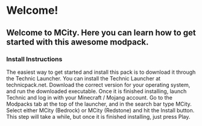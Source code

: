 # Welcome!

## Welcome to MCity. Here you can learn how to get started with this awesome modpack.

### Install Instructions

The easiest way to get started and install this pack is to download it through the Technic Launcher. You can install the Technic Launcher at technicpack.net. Download the correct version for your operating system, and run the downloaded executable. Once it is finished installing, launch Technic and log in with your Minecraft / Mojang account. Go to the Modpacks tab at the top of the launcher, and in the search bar type MCity. Select either MCity (Bedrock) or MCity (Redstone) and hit the Install button. This step will take a while, but once it is finished installing, just press Play.